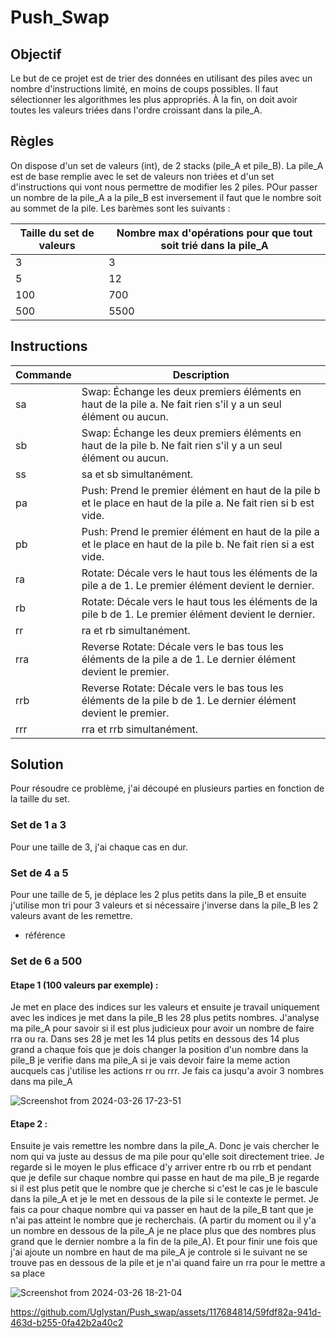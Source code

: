 # Push_Swap

## Objectif
Le but de ce projet est de trier des données en utilisant des piles avec un nombre d'instructions limité, en moins de coups possibles. Il faut sélectionner les algorithmes les plus appropriés. À la fin, on doit avoir toutes les valeurs triées dans l'ordre croissant dans la pile_A.

## Règles
On dispose d'un set de valeurs (int), de 2 stacks (pile_A et pile_B). La pile_A est de base remplie avec le set de valeurs non triées et d'un set d'instructions qui vont nous permettre de modifier les 2 piles. POur passer un nombre de la pile_A a la pile_B est inversement il faut que le nombre soit au sommet de la pile. Les barèmes sont les suivants :

| Taille du set de valeurs | Nombre max d'opérations pour que tout soit trié dans la pile_A |
|----------|-------------|
| 3       | 3 |
| 5       | 12 |
| 100       | 700 |
| 500       | 5500 |

## Instructions
| Commande | Description |
|----------|-------------|
| sa       | Swap: Échange les deux premiers éléments en haut de la pile a. Ne fait rien s'il y a un seul élément ou aucun. |
| sb       | Swap: Échange les deux premiers éléments en haut de la pile b. Ne fait rien s'il y a un seul élément ou aucun. |
| ss       | sa et sb simultanément. |
| pa       | Push: Prend le premier élément en haut de la pile b et le place en haut de la pile a. Ne fait rien si b est vide. |
| pb       | Push: Prend le premier élément en haut de la pile a et le place en haut de la pile b. Ne fait rien si a est vide. |
| ra       | Rotate: Décale vers le haut tous les éléments de la pile a de 1. Le premier élément devient le dernier. |
| rb       | Rotate: Décale vers le haut tous les éléments de la pile b de 1. Le premier élément devient le dernier. |
| rr       | ra et rb simultanément. |
| rra      | Reverse Rotate: Décale vers le bas tous les éléments de la pile a de 1. Le dernier élément devient le premier. |
| rrb      | Reverse Rotate: Décale vers le bas tous les éléments de la pile b de 1. Le dernier élément devient le premier. |
| rrr      | rra et rrb simultanément. |


## Solution
Pour résoudre ce problème, j'ai découpé en plusieurs parties en fonction de la taille du set.

### Set de 1 a 3
Pour une taille de 3, j'ai chaque cas en dur.

### Set de 4 a 5
Pour une taille de 5, je déplace les 2 plus petits dans la pile_B et ensuite j'utilise mon tri pour 3 valeurs et si nécessaire j'inverse dans la pile_B les 2 valeurs avant de les remettre.

- référence

### Set de 6 a 500

#### Etape 1 (100 valeurs par exemple) :

Je met en place des indices sur les valeurs et ensuite je travail uniquement avec les indices je met dans la pile_B les 28 plus petits nombres. J'analyse ma pile_A pour savoir si il est plus judicieux pour avoir un nombre de faire rra ou ra. Dans ses 28 je met les 14 plus petits en dessous des 14 plus grand a chaque fois que je dois changer la position d'un nombre dans la pile_B je verifie dans ma pile_A si je vais devoir faire la meme action aucquels cas j'utilise les actions rr ou rrr. Je fais ca jusqu'a avoir 3 nombres dans ma pile_A

![Screenshot from 2024-03-26 17-23-51](https://github.com/Uglystan/Push_swap/assets/117684814/19125a29-a099-4466-8dda-e4d2dbc6f83d)

#### Etape 2 :
Ensuite je vais remettre les nombre dans la pile_A. Donc je vais chercher le nom qui va juste au dessus de ma pile pour qu'elle soit directement triee. Je regarde si le moyen le plus efficace d'y arriver entre rb ou rrb et pendant que je defile sur chaque nombre qui passe en haut de ma pile_B je regarde si il est plus petit que le nombre que je cherche si c'est le cas je le bascule dans la pile_A et je le met en dessous de la pile si le contexte le permet. Je fais ca pour chaque nombre qui va passer en haut de la pile_B tant que je n'ai pas atteint le nombre que je recherchais. (A partir du moment ou il y'a un nombre en dessous de la pile_A je ne place plus que des nombres plus grand que le dernier nombre a la fin de la pile_A). Et pour finir une fois que j'ai ajoute un nombre en haut de ma pile_A je controle si le suivant ne se trouve pas en dessous de la pile et je n'ai quand faire un rra pour le mettre a sa place

![Screenshot from 2024-03-26 18-21-04](https://github.com/Uglystan/Push_swap/assets/117684814/9409c0d5-4405-4d23-adf0-dd8b861c55c6)


https://github.com/Uglystan/Push_swap/assets/117684814/59fdf82a-941d-463d-b255-0fa42b2a40c2


